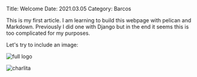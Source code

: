 Title: Welcome
Date: 2021.03.05
Category: Barcos
<!-- headerimage: images/Mapas_y_mucho_mas.JPG -->

This is my first article. I am learning to build this webpage with pelican and Markdown.
Previously I did one with Django but in the end it seems this is too complicated for my purposes.

Let's try to include an image:

![full logo]({static}/images/logo_full_fondo_blanco.png)

![charlita]({static}/images/Mapas_y_mucho_mas.JPG)

